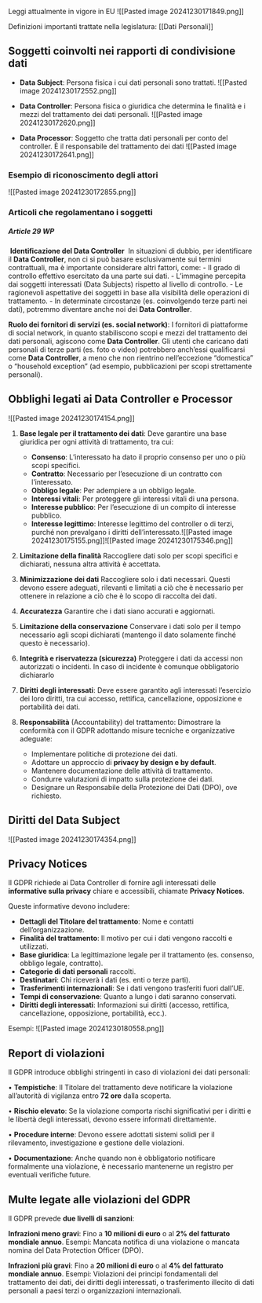 Leggi attualmente in vigore in EU
![[Pasted image 20241230171849.png]]

Definizioni importanti trattate nella legislatura:
[[Dati Personali]]

## Soggetti coinvolti nei rapporti di condivisione dati

- **Data Subject**: 
  Persona fisica i cui dati personali sono trattati.
  ![[Pasted image 20241230172552.png]]

- **Data Controller**: 
  Persona fisica o giuridica che determina le finalità e i mezzi del trattamento dei dati personali.
  ![[Pasted image 20241230172620.png]]

- **Data Processor**: 
  Soggetto che tratta dati personali per conto del controller.
  È il responsabile del trattamento dei dati
  ![[Pasted image 20241230172641.png]]

### Esempio di riconoscimento degli attori
![[Pasted image 20241230172855.png]]

### Articoli che regolamentano i soggetti
##### Article 29 WP
 **Identificazione del Data Controller**
	 In situazioni di dubbio, per identificare il **Data Controller**, non ci si può basare esclusivamente sui termini contrattuali, ma è importante considerare altri fattori, come:
		- Il grado di controllo effettivo esercitato da una parte sui dati.
		- L’immagine percepita dai soggetti interessati (Data Subjects) rispetto al livello di controllo.
		- Le ragionevoli aspettative dei soggetti in base alla visibilità delle operazioni di trattamento.
		- In determinate circostanze (es. coinvolgendo terze parti nei dati), potremmo diventare anche noi dei **Data Controller**.

**Ruolo dei fornitori di servizi (es. social network)**:
	I fornitori di piattaforme di social network, in quanto stabiliscono scopi e mezzi del trattamento dei dati personali, agiscono come **Data Controller**.
	Gli utenti che caricano dati personali di terze parti (es. foto o video) potrebbero anch’essi qualificarsi come **Data Controller**, a meno che non rientrino nell’eccezione “domestica” o “household exception” (ad esempio, pubblicazioni per scopi strettamente personali).

## Obblighi legati ai Data Controller e Processor
![[Pasted image 20241230174154.png]]

1. **Base legale per il trattamento dei dati**:
	Deve garantire una base giuridica per ogni attività di trattamento, tra cui:
	- **Consenso**: L’interessato ha dato il proprio consenso per uno o più scopi specifici.
	- **Contratto**: Necessario per l’esecuzione di un contratto con l’interessato.
	- **Obbligo legale**: Per adempiere a un obbligo legale.
	- **Interessi vitali**: Per proteggere gli interessi vitali di una persona.
	- **Interesse pubblico**: Per l’esecuzione di un compito di interesse pubblico.
	- **Interesse legittimo**: Interesse legittimo del controller o di terzi, purché non prevalgano i diritti dell’interessato.![[Pasted image 20241230175155.png]]![[Pasted image 20241230175346.png]]

2. **Limitazione della finalità**
	Raccogliere dati solo per scopi specifici e dichiarati, nessuna altra attività è accettata.

3. **Minimizzazione dei dati**
	Raccogliere solo i dati necessari. Questi devono essere adeguati, rilevanti e limitati a ciò che è necessario per ottenere in relazione a ciò che è lo scopo di raccolta dei dati.

4. **Accuratezza**
	Garantire che i dati siano accurati e aggiornati.

5. **Limitazione della conservazione**
	Conservare i dati solo per il tempo necessario agli scopi dichiarati (mantengo il dato solamente finché questo è necessario).

6. **Integrità e riservatezza (sicurezza)**
	Proteggere i dati da accessi non autorizzati o incidenti. In caso di incidente è comunque obbligatorio dichiararlo

7. **Diritti degli interessati**:
	Deve essere garantito agli interessati l’esercizio dei loro diritti, tra cui accesso, rettifica, cancellazione, opposizione e portabilità dei dati.

8. **Responsabilità** (Accountability) del trattamento:
	Dimostrare la conformità con il GDPR adottando misure tecniche e organizzative adeguate:
	- Implementare politiche di protezione dei dati.
	- Adottare un approccio di **privacy by design e by default**.
	- Mantenere documentazione delle attività di trattamento.
	- Condurre valutazioni di impatto sulla protezione dei dati.
	- Designare un Responsabile della Protezione dei Dati (DPO), ove richiesto.

## Diritti del Data Subject
![[Pasted image 20241230174354.png]]

## Privacy Notices
Il GDPR richiede ai Data Controller di fornire agli interessati delle **informative sulla privacy** chiare e accessibili, chiamate **Privacy Notices**.

Queste informative devono includere:
- **Dettagli del Titolare del trattamento**: Nome e contatti dell’organizzazione.
- **Finalità del trattamento**: Il motivo per cui i dati vengono raccolti e utilizzati.
- **Base giuridica**: La legittimazione legale per il trattamento (es. consenso, obbligo legale, contratto).
- **Categorie di dati personali** raccolti.
- **Destinatari**: Chi riceverà i dati (es. enti o terze parti).
- **Trasferimenti internazionali**: Se i dati vengono trasferiti fuori dall’UE.
- **Tempi di conservazione**: Quanto a lungo i dati saranno conservati.
- **Diritti degli interessati**: Informazioni sui diritti (accesso, rettifica, cancellazione, opposizione, portabilità, ecc.).

Esempi:
![[Pasted image 20241230180558.png]]

## Report di violazioni
Il GDPR introduce obblighi stringenti in caso di violazioni dei dati personali:

• **Tempistiche**: Il Titolare del trattamento deve notificare la violazione all’autorità di vigilanza entro **72 ore** dalla scoperta.

• **Rischio elevato**: Se la violazione comporta rischi significativi per i diritti e le libertà degli interessati, devono essere informati direttamente.

• **Procedure interne**: Devono essere adottati sistemi solidi per il rilevamento, investigazione e gestione delle violazioni.

• **Documentazione**: Anche quando non è obbligatorio notificare formalmente una violazione, è necessario mantenerne un registro per eventuali verifiche future.

## Multe legate alle violazioni del GDPR
Il GDPR prevede **due livelli di sanzioni**:

**Infrazioni meno gravi**:
	Fino a **10 milioni di euro** o al **2% del fatturato mondiale annuo**.
	Esempi: Mancata notifica di una violazione o mancata nomina del Data Protection Officer (DPO).

**Infrazioni più gravi**:
	Fino a **20 milioni di euro** o al **4% del fatturato mondiale annuo**.
	Esempi: Violazioni dei principi fondamentali del trattamento dei dati, dei diritti degli interessati, o trasferimento illecito di dati personali a paesi terzi o organizzazioni internazionali.
